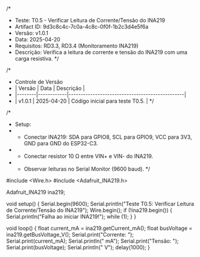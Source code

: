 /*
 * Teste: T0.5 - Verificar Leitura de Corrente/Tensão do INA219
 * Artifact ID: 9d3c8c4c-7c0a-4c8c-0f0f-1b2c3d4e5f6a
 * Versão: v1.0.1
 * Data: 2025-04-20
 * Requisitos: RD3.3, RD3.4 (Monitoramento INA219)
 * Descrição: Verifica a leitura de corrente e tensão do INA219 com uma carga resistiva.
 */

/*
 * Controle de Versão
 * | Versão | Data       | Descrição                                      |
 * |--------|------------|------------------------------------------------|
 * | v1.0.1 | 2025-04-20 | Código inicial para teste T0.5.                |
 */

/*
 * Setup:
 * - Conectar INA219: SDA para GPIO8, SCL para GPIO9, VCC para 3V3, GND para GND do ESP32-C3.
 * - Conectar resistor 10 Ω entre VIN+ e VIN- do INA219.
 * - Observar leituras no Serial Monitor (9600 baud).
 */

#include <Wire.h>
#include <Adafruit_INA219.h>

Adafruit_INA219 ina219;

void setup() {
  Serial.begin(9600);
  Serial.println("Teste T0.5: Verificar Leitura de Corrente/Tensão do INA219");
  Wire.begin();
  if (!ina219.begin()) {
    Serial.println("Falha ao iniciar INA219!");
    while (1);
  }
}

void loop() {
  float current_mA = ina219.getCurrent_mA();
  float busVoltage = ina219.getBusVoltage_V();
  Serial.print("Corrente: ");
  Serial.print(current_mA);
  Serial.println(" mA");
  Serial.print("Tensão: ");
  Serial.print(busVoltage);
  Serial.println(" V");
  delay(1000);
}